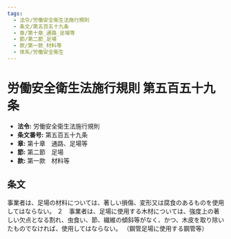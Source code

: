 ```yaml
---
tags:
  - 法令/労働安全衛生法施行規則
  - 条文/第五百五十九条
  - 章/第十章_通路_足場等
  - 節/第二節_足場
  - 款/第一款_材料等
  - 体系/労働安全衛生
---
```

# 労働安全衛生法施行規則 第五百五十九条

- **法令:** 労働安全衛生法施行規則
- **条文番号:** 第五百五十九条
- **章:** 第十章　通路、足場等
- **節:** 第二節　足場
- **款:** 第一款　材料等

## 条文
事業者は、足場の材料については、著しい損傷、変形又は腐食のあるものを使用してはならない。
２　事業者は、足場に使用する木材については、強度上の著しい欠点となる割れ、虫食い、節、繊維の傾斜等がなく、かつ、木皮を取り除いたものでなければ、使用してはならない。
（鋼管足場に使用する鋼管等）

